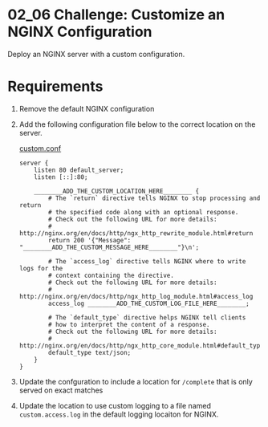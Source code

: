 # 02_06 Challenge: Customize an NGINX Configuration

Deploy an NGINX server with a custom configuration.

# Requirements
1. Remove the default NGINX configuration
1. Add the following configuration file below to the correct location on the server.
    
    [custom.conf](./custom.conf)
    ```
    server {
        listen 80 default_server;
        listen [::]:80;

        ________ADD_THE_CUSTOM_LOCATION_HERE________ {
            # The `return` directive tells NGINX to stop processing and return
            # the specified code along with an optional response.
            # Check out the following URL for more details:
            # http://nginx.org/en/docs/http/ngx_http_rewrite_module.html#return
            return 200 '{"Message": "________ADD_THE_CUSTOM_MESSAGE_HERE________"}\n';

            # The `access_log` directive tells NGINX where to write logs for the
            # context containing the directive.
            # Check out the following URL for more details:
            # http://nginx.org/en/docs/http/ngx_http_log_module.html#access_log
            access_log ________ADD_THE_CUSTOM_LOG_FILE_HERE________;

            # The `default_type` directive helps NGINX tell clients
            # how to interpret the content of a response.
            # Check out the following URL for more details:
            # http://nginx.org/en/docs/http/ngx_http_core_module.html#default_type
            default_type text/json;
        }
    }
    ```
1. Update the confguration to include a location for `/complete` that is only served on exact matches
1. Update the location to use custom logging to a file named `custom.access.log` in the default logging locaiton for NGINX.
